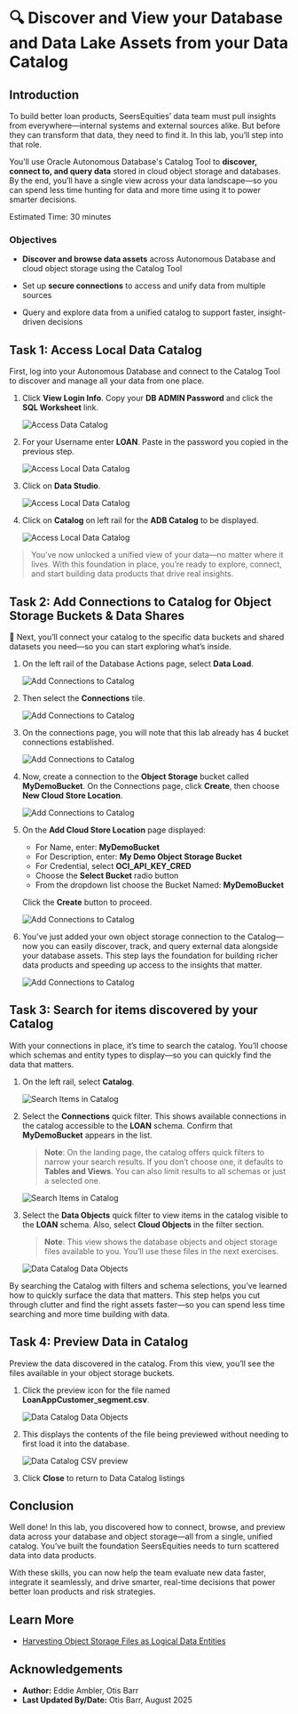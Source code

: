 # 🔍 Discover and View your Database and Data Lake Assets from your Data Catalog

## Introduction

To build better loan products, SeersEquities’ data team must pull insights from everywhere—internal systems and external sources alike. But before they can transform that data, they need to find it. In this lab, you’ll step into that role. 

You’ll use Oracle Autonomous Database's Catalog Tool to **discover, connect to, and query data** stored in cloud object storage and databases. By the end, you’ll have a single view across your data landscape—so you can spend less time hunting for data and more time using it to power smarter decisions.

Estimated Time: 30 minutes

### Objectives

* **Discover and browse data assets** across Autonomous Database and cloud object storage using the Catalog Tool

* Set up **secure connections** to access and unify data from multiple sources

* Query and explore data from a unified catalog to support faster, insight-driven decisions

## Task 1: Access Local Data Catalog

First, log into your Autonomous Database and connect to the Catalog Tool to discover and manage all your data from one place.

1. Click **View Login Info**. Copy your **DB ADMIN Password** and click the **SQL Worksheet** link.

    ![Access Data Catalog](./images/start-demo.png "Access Local Data Catalog")  

2. For your Username enter **LOAN**. Paste in the password you copied in the previous step.

    ![Access Local Data Catalog](./images/sql-sign-in.png "Access Local Data Catalog")  

3. Click on **Data Studio**.  

    ![Access Local Data Catalog](./images/access-local-data-catalog-3.png "Access Local Data Catalog")  

4. Click on **Catalog** on left rail for the **ADB Catalog** to be displayed.  

    ![Access Local Data Catalog](./images/access-local-data-catalog-4.png "Access Local Data Catalog")  

>You’ve now unlocked a unified view of your data—no matter where it lives. With this foundation in place, you’re ready to explore, connect, and start building data products that drive real insights.

## Task 2: Add Connections to Catalog for Object Storage Buckets & Data Shares  

🚀 Next, you’ll connect your catalog to the specific data buckets and shared datasets you need—so you can start exploring what’s inside.

1. On the left rail of the Database Actions page, select **Data Load**.  

    ![Add Connections to Catalog](./images/select-data-load.png "Add Connections to Catalog")  

2. Then select the **Connections** tile.  

    ![Add Connections to Catalog](./images/add-connections-to-catalog-1.png "Add Connections to Catalog")  

3. On the connections page, you will note that this lab already has 4 bucket connections established.  

    ![Add Connections to Catalog](./images/add-connections-to-catalog-2.png "Add Connections to Catalog")  

4. Now, create a connection to the **Object Storage** bucket called **MyDemoBucket**. On the Connections page, click **Create**, then choose **New Cloud Store Location**.

    ![Add Connections to Catalog](./images/add-connections-to-catalog-3.png "Add Connections to Catalog")  

5. On the **Add Cloud Store Location** page displayed:

    - For Name, enter: **MyDemoBucket**
    - For Description, enter: **My Demo Object Storage Bucket**
    - For Credential, select **OCI\_API\_KEY_CRED**
    - Choose the **Select Bucket** radio button
    - From the dropdown list choose the Bucket Named: **MyDemoBucket**

   Click the **Create** button to proceed.

    ![Add Connections to Catalog](./images/add-connections-to-catalog-5.png "Add Connections to Catalog")  

6. You’ve just added your own object storage connection to the Catalog—now you can easily discover, track, and query external data alongside your database assets. This step lays the foundation for building richer data products and speeding up access to the insights that matter.

    ![Add Connections to Catalog](./images/add-connections-to-catalog-6.png "Add Connections to Catalog")  

## Task 3: Search for items discovered by your Catalog  

With your connections in place, it’s time to search the catalog. You’ll choose which schemas and entity types to display—so you can quickly find the data that matters.

1. On the left rail, select **Catalog**.  

    ![Search Items in Catalog](./images/search-items-in-catalog-1.png "Search Items in Catalog")  

2. Select the **Connections** quick filter. This shows available connections in the catalog accessible to the **LOAN** schema. Confirm that **MyDemoBucket** appears in the list.

    >**Note**: On the landing page, the catalog offers quick filters to narrow your search results. If you don’t choose one, it defaults to **Tables and Views**. You can also limit results to all schemas or just a selected one.

    ![Search Items in Catalog](./images/search-items-in-catalog-2.png "Search Items in Catalog")  

3. Select the **Data Objects** quick filter to view items in the catalog visible to the **LOAN** schema. Also, select **Cloud Objects** in the filter section.

    >**Note**: This view shows the database objects and object storage files available to you. You’ll use these files in the next exercises.

    ![Data Catalog Data Objects](./images/data-catalog-data-objects.png "Data Catalog Data Objects")

By searching the Catalog with filters and schema selections, you’ve learned how to quickly surface the data that matters. This step helps you cut through clutter and find the right assets faster—so you can spend less time searching and more time building with data.

## Task 4: Preview Data in Catalog  

Preview the data discovered in the catalog. From this view, you’ll see the files available in your object storage buckets.

1. Click the preview icon for the file named **LoanAppCustomer_segment.csv**.  

    ![Data Catalog Data Objects](./images/preview-icon.png "Data Catalog Data Objects")  

2. This displays the contents of the file being previewed without needing to first load it into the database.  

    ![Data Catalog CSV preview](./images/data-catalog-csv-preview.png "Data Catalog CSV Preview")  

3. Click **Close** to return to Data Catalog listings  


## Conclusion

Well done! In this lab, you discovered how to connect, browse, and preview data across your database and object storage—all from a single, unified catalog. You’ve built the foundation SeersEquities needs to turn scattered data into data products.

With these skills, you can now help the team evaluate new data faster, integrate it seamlessly, and drive smarter, real-time decisions that power better loan products and risk strategies.

## Learn More

* [Harvesting Object Storage Files as Logical Data Entities](https://docs.oracle.com/en-us/iaas/data-catalog/using/logical-entities.htm)

## Acknowledgements

* **Author:** Eddie Ambler, Otis Barr
* **Last Updated By/Date:** Otis Barr, August 2025